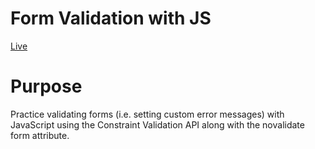 # Form Validation with JS

[Live](https://strallia.github.io/form-validation-with-js/)

# Purpose

Practice validating forms (i.e. setting custom error messages) with JavaScript using the Constraint Validation API along with the novalidate form attribute.
